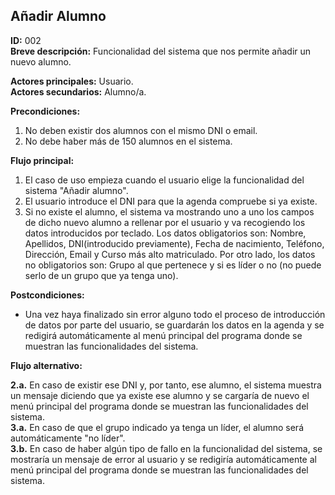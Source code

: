 ## Añadir Alumno

**ID:** 002   
**Breve descripción:** Funcionalidad del sistema que nos permite añadir un nuevo alumno.


**Actores principales:** Usuario.  
**Actores secundarios:** Alumno/a.

**Precondiciones:**

1. No deben existir dos alumnos con el mismo DNI o email.
2. No debe haber más de 150 alumnos en el sistema.



**Flujo principal:**

1. El caso de uso empieza cuando el usuario elige la funcionalidad del sistema "Añadir alumno".
2. El usuario introduce el DNI para que la agenda compruebe si ya existe.
3. Si no existe el alumno, el sistema va mostrando uno a uno los campos de dicho nuevo alumno a rellenar por el usuario y va recogiendo los datos introducidos por teclado. Los datos obligatorios son: Nombre, Apellidos, DNI(introducido previamente), Fecha de nacimiento, Teléfono, Dirección, Email y Curso más alto matriculado. Por otro lado, los datos no obligatorios son: Grupo al que pertenece y si es líder o no (no puede serlo de un grupo que ya tenga uno).


**Postcondiciones:**

* Una vez haya finalizado sin error alguno todo el proceso de introducción de datos por parte del usuario, se guardarán los datos en la agenda y se redigirá automáticamente al menú principal del programa donde se muestran las funcionalidades del sistema.  


**Flujo alternativo:**    

**2.a.** En caso de existir ese DNI y, por tanto, ese alumno, el sistema muestra un mensaje diciendo que ya existe ese alumno y se cargaría de nuevo el menú principal del programa donde se muestran las funcionalidades del sistema.    
**3.a.** En caso de que el grupo indicado ya tenga un líder, el alumno será automáticamente "no líder".   
**3.b.** En caso de haber algún tipo de fallo en la funcionalidad del sistema, se mostraría un mensaje de error al usuario y se redigiría automáticamente al menú principal del programa donde se muestran las funcionalidades del sistema. 


